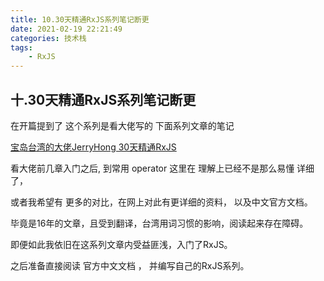 ```yaml
---
title: 10.30天精通RxJS系列笔记断更
date: 2021-02-19 22:21:49
categories: 技术栈
tags: 
    - RxJS
---
```


## 十.30天精通RxJS系列笔记断更

在开篇提到了 这个系列是看大佬写的 下面系列文章的笔记

[宝岛台湾的大佬JerryHong 30天精通RxJS](https://ithelp.ithome.com.tw/articles/10186104)

看大佬前几章入门之后, 到常用 operator 这里在 理解上已经不是那么易懂 详细 了，

或者我希望有 更多的对比，在网上对此有更详细的资料， 以及中文官方文档。

毕竟是16年的文章，且受到翻译，台湾用词习惯的影响，阅读起来存在障碍。

即便如此我依旧在这系列文章内受益匪浅，入门了RxJS。

之后准备直接阅读 官方中文文档 ， 并编写自己的RxJS系列。